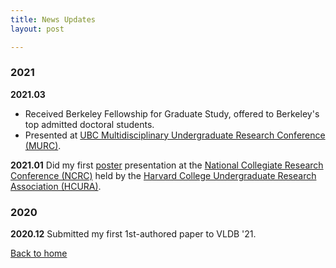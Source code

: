 ```yaml
---
title: News Updates
layout: post

---
```


### 2021

**2021.03** 
- Received Berkeley Fellowship for Graduate Study, offered to Berkeley's top admitted doctoral students. 
- Presented at [UBC Multidisciplinary Undergraduate Research Conference (MURC)](https://students.ubc.ca/career/events-workshops/multidisciplinary-undergraduate-research-conference).

**2021.01** Did my first [poster](/assets/posters/NCRC_poster.pdf) presentation at the [National Collegiate Research Conference (NCRC)](https://www.hcura.org/ncrc-2021) held by the [Harvard College Undergraduate Research Association (HCURA)](https://www.hcura.org/about).

### 2020

**2020.12** Submitted my first 1st-authored paper to VLDB '21.

[Back to home](/)